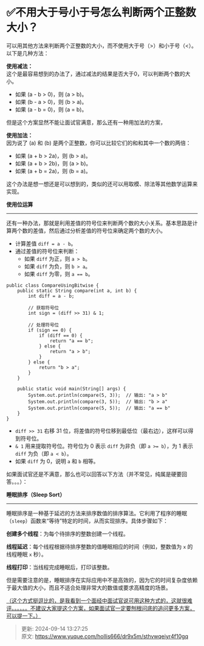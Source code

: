# ✅不用大于号小于号怎么判断两个正整数大小？

可以用其他方法来判断两个正整数的大小，而不使用大于号（>）和小于号（<）。以下是几种方法：



**使用减法：**  
这个是最容易想到的办法了，通过减法的结果是否大于0，可以判断两个数的大小。

+ 如果 (a - b > 0)，则 (a > b)。
+ 如果 (b - a > 0)，则 (b > a)。
+ 如果 (a - b = 0)，则 (a = b)。



但是这个方案显然不能让面试官满意，那么还有一种用加法的方案，



**使用加法：**  
因为说了 (a) 和 (b) 是两个正整数，你可以比较它们的和和其中一个数的两倍：

+ 如果 (a + b > 2a)，则 (b > a)。
+ 如果 (a + b > 2b)，则 (a > b)。
+ 如果 (a + b = 2a)，则 (b = a)。



这个办法是想一想还是可以想到的，类似的还可以用取模、除法等其他数学运算来实现。



**使用位运算**

****

还有一种办法，那就是利用差值的符号位来判断两个数的大小关系。基本思路是计算两个数的差值，然后通过分析差值的符号位来确定两个数的大小。



+ 计算差值 `diff = a - b`。
+ 通过差值的符号位来判断：
    - 如果 `diff` 为正，则 `a > b`。
    - 如果 `diff` 为负，则 `b > a`。
    - 如果 `diff` 为零，则 `a == b`。



```plain
public class CompareUsingBitwise {
    public static String compare(int a, int b) {
        int diff = a - b;
        
        // 获取符号位
        int sign = (diff >> 31) & 1;
        
        // 处理符号位
        if (sign == 0) {
            if (diff == 0) {
                return "a == b";
            } else {
                return "a > b";
            }
        } else {
            return "b > a";
        }
    }

    public static void main(String[] args) {
        System.out.println(compare(5, 3));  // 输出: "a > b"
        System.out.println(compare(3, 5));  // 输出: "b > a"
        System.out.println(compare(5, 5));  // 输出: "a == b"
    }
}

```



+ `diff >> 31` 右移 31 位，将差值的符号位移到最低位（最右边），这样可以得到符号位。
+ `& 1` 用来提取符号位。符号位为 0 表示 `diff` 为非负（即 `a >= b`），为 1 表示 `diff` 为负（即 `a < b`）。
+ 如果 `diff` 为 0，说明 `a` 和 `b` 相等。



如果面试官还是不满意，那么也可以回答以下方法（并不常见，纯属是硬要回答。。。）：



**睡眠排序（Sleep Sort）**

****

睡眠排序是一种基于延迟的方法来排序数值的排序算法。它利用了程序的睡眠（`sleep`）函数来“等待”特定的时间，从而实现排序。具体步骤如下：



**创建多个线程**：为每个待排序的整数创建一个线程。

**线程延迟**：每个线程根据待排序整数的值睡眠相应的时间（例如，整数值为 `x` 的线程睡眠 `x` 秒）。

**线程打印**：当线程完成睡眠后，打印该整数。



但是需要注意的是，睡眠排序在实际应用中不是高效的，因为它的时间复杂度依赖于最大值的大小，而且不适合处理非常大的数值或要求高精度的场景。



<u>（这个方式挺逗比的，是我看到一个面经中面试官说可用这种方式的，这就很难评。。。。。。不建议大家提这个方案，如果面试官一定要刨根问底的追问更多方案，可以提一下。）</u>







> 更新: 2024-09-14 13:27:25  
> 原文: <https://www.yuque.com/hollis666/dr9x5m/sthvwqeiyr4f10gq>